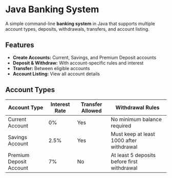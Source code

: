 # Java Banking System

A simple command-line **banking system** in Java that supports multiple account types, deposits, withdrawals, transfers, and account listing.

## Features

- **Create Accounts:** Current, Savings, and Premium Deposit accounts
- **Deposit & Withdraw:** With account-specific rules and interest
- **Transfer:** Between eligible accounts
- **Account Listing:** View all account details

## Account Types

| Account Type            | Interest Rate | Transfer Allowed | Withdrawal Rules                                      |
|-------------------------|---------------|------------------|-------------------------------------------------------|
| Current Account         | 0%            | Yes              | No minimum balance required                            |
| Savings Account         | 2.5%          | Yes              | Must keep at least 1000 after withdrawal               |
| Premium Deposit Account | 7%            | No               | At least 5 deposits before first withdrawal            |

